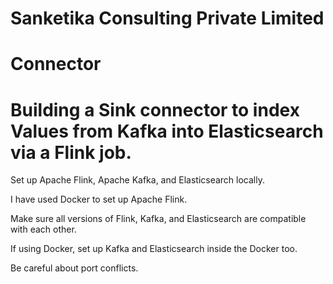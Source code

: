 # Sanketika Consulting Private Limited
# Connector
# Building a Sink connector to index Values from Kafka into Elasticsearch via a Flink job.

Set up Apache Flink, Apache Kafka, and Elasticsearch locally.

I have used Docker to set up Apache Flink.

Make sure all versions of Flink, Kafka, and Elasticsearch are compatible with each other.

If using Docker, set up Kafka and Elasticsearch inside the Docker too.

Be careful about port conflicts. 


